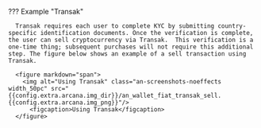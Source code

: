 ??? Example "Transak"

      Transak requires each user to complete KYC by submitting country-specific identification documents. Once the verification is complete, the user can sell cryptocurrency via Transak.  This verification is a one-time thing; subsequent purchases will not require this additional step. The figure below shows an example of a sell transaction using Transak.

      <figure markdown="span">
        <img alt="Using Transak" class="an-screenshots-noeffects width_50pc" src="{{config.extra.arcana.img_dir}}/an_wallet_fiat_transak_sell.{{config.extra.arcana.img_png}}"/>
          <figcaption>Using Transak</figcaption>
      </figure>
